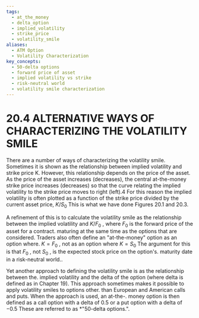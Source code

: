 ```yaml
---
tags:
  - at_the_money
  - delta_option
  - implied_volatility
  - strike_price
  - volatility_smile
aliases:
  - ATM Option
  - Volatility Characterization
key_concepts:
  - 50-delta options
  - forward price of asset
  - implied volatility vs strike
  - risk-neutral world
  - volatility smile characterization
---
```


# 20.4  ALTERNATIVE WAYS OF CHARACTERIZING THE VOLATILITY SMILE  

There are a number of ways of characterizing the volatility smile. Sometimes it is shown as the relationship between implied volatility and strike price K. However, this relationship depends on the price of the asset. As the price of the asset increases (decreases), the central at-the-money strike price increases (decreases) so that the curve relating the implied volatility to the strike price moves to right (left).4 For this reason the implied volatility is often plotted as a function of the strike price divided by the current asset price, $K/S_{0}$ This is what we have done Figures 20.1 and 20.3.  

A refinement of this is to calculate the volatility smile as the relationship between the implied volatility and $K/F_{0}$ , where $F_{0}$ is the forward price of the asset for a contract. maturing at the same time as the options that are considered. Traders also often define an "at-the-money" option as an option where. $K=F_{0}$ , not as an option where $K=S_{0}$ The argument for this is that $F_{0}$ , not $S_{0}$ , is the expected stock price on the option's. maturity date in a risk-neutral world..  

Yet another approach to defining the volatility smile is as the relationship between the. implied volatility and the delta of the option (where delta is defined as in Chapter 19). This approach sometimes makes it possible to apply volatility smiles to options other. than European and American calls and puts. When the approach is used, an at-the-. money option is then defined as a call option with a delta of 0.5 or a put option with a delta of $-0.5$ These are referred to as \*"50-delta options.".  
